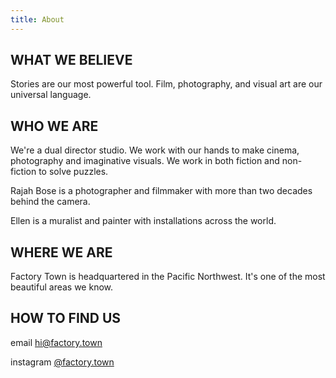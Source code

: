```yaml
---
title: About
---
```


## WHAT WE BELIEVE

Stories are our most powerful tool. Film, photography, and visual art are our universal language. 

## WHO WE ARE

We're a dual director studio. We work with our hands to make cinema, photography and  imaginative visuals. We work in both fiction and non-fiction to solve puzzles. 

Rajah Bose is a photographer and filmmaker with more than two decades behind the camera.

Ellen is a muralist and painter with installations across the world.

## WHERE WE ARE

Factory Town is headquartered in the Pacific Northwest. It's one of the most beautiful areas we know.

## HOW TO FIND US

email  [hi@factory.town](mailto:'hi@factory.town')

instagram [@factory.town](http://instagram.com/factory.town)